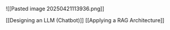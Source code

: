 ![[Pasted image 20250421113936.png]]

[[Designing an LLM (Chatbot)]]
[[Applying a RAG Architecture]]